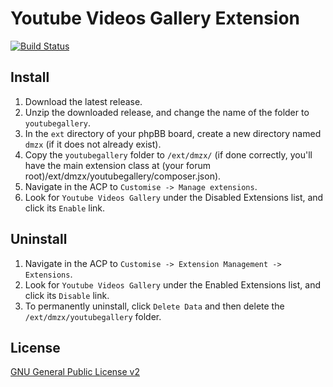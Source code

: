 # Youtube Videos Gallery Extension

[![Build Status](https://github.com/dmzx/youtubegallery/workflows/Tests/badge.svg)](https://github.com/phpbb-extensions/dmzx/youtubegallery)

## Install

1. Download the latest release.
2. Unzip the downloaded release, and change the name of the folder to `youtubegallery`.
3. In the `ext` directory of your phpBB board, create a new directory named `dmzx` (if it does not already exist).
4. Copy the `youtubegallery` folder to `/ext/dmzx/` (if done correctly, you'll have the main extension class at (your forum root)/ext/dmzx/youtubegallery/composer.json).
5. Navigate in the ACP to `Customise -> Manage extensions`.
6. Look for `Youtube Videos Gallery` under the Disabled Extensions list, and click its `Enable` link.

## Uninstall

1. Navigate in the ACP to `Customise -> Extension Management -> Extensions`.
2. Look for `Youtube Videos Gallery` under the Enabled Extensions list, and click its `Disable` link.
3. To permanently uninstall, click `Delete Data` and then delete the `/ext/dmzx/youtubegallery` folder.

## License
[GNU General Public License v2](http://opensource.org/licenses/GPL-2.0)
